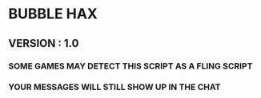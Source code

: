 # BUBBLE HAX
## VERSION : 1.0

### SOME GAMES MAY DETECT THIS SCRIPT AS A FLING SCRIPT
### YOUR MESSAGES WILL STILL SHOW UP IN THE CHAT
